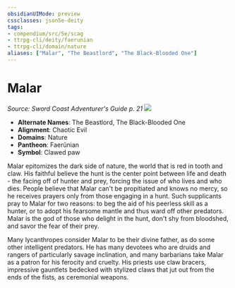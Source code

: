 ```yaml
---
obsidianUIMode: preview
cssclasses: json5e-deity
tags:
- compendium/src/5e/scag
- ttrpg-cli/deity/faerunian
- ttrpg-cli/domain/nature
aliases: ["Malar", "The Beastlord", "The Black-Blooded One"]
---
```

# Malar
*Source: Sword Coast Adventurer's Guide p. 21* 
![](/3-Mechanics/CLI/deities/img/scag-symbol-of-malar.webp#symbol)

- **Alternate Names**: The Beastlord, The Black-Blooded One
- **Alignment**: Chaotic Evil
- **Domains**: Nature
- **Pantheon**: Faerûnian
- **Symbol**: Clawed paw

Malar epitomizes the dark side of nature, the world that is red in tooth and claw. His faithful believe the hunt is the center point between life and death - the facing off of hunter and prey, forcing the issue of who lives and who dies. People believe that Malar can't be propitiated and knows no mercy, so he receives prayers only from those engaging in a hunt. Such supplicants pray to Malar for two reasons: to beg the aid of his peerless skill as a hunter, or to adopt his fearsome mantle and thus ward off other predators. Malar is the god of those who delight in the hunt, don't shy from bloodshed, and savor the fear of their prey.

Many lycanthropes consider Malar to be their divine father, as do some other intelligent predators. He has many devotees who are druids and rangers of particularly savage inclination, and many barbarians take Malar as a patron for his ferocity and cruelty. His priests use claw bracers, impressive gauntlets bedecked with stylized claws that jut out from the ends of the fists, as ceremonial weapons.